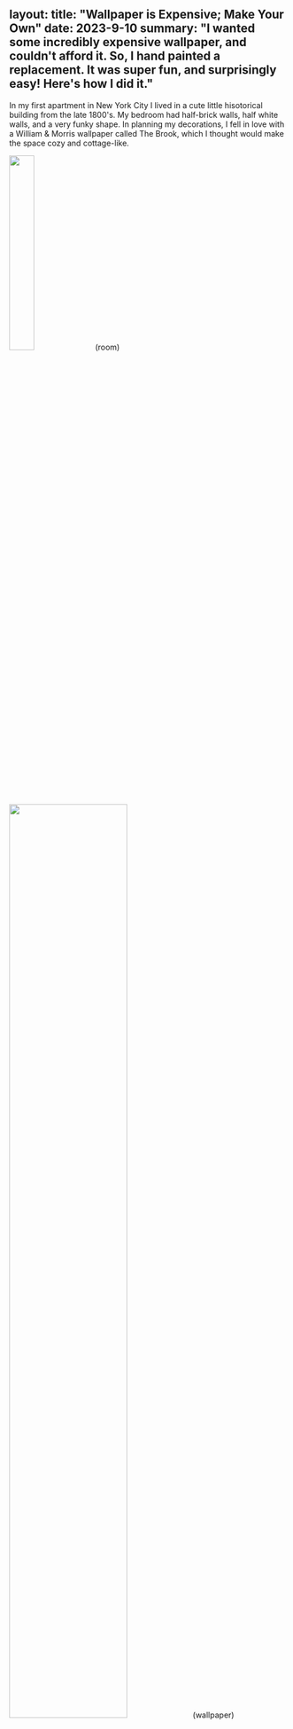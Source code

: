 
layout:
title: "Wallpaper is Expensive; Make Your Own"
date: 2023-9-10
summary: "I wanted some incredibly expensive wallpaper, and couldn't afford it. So, I hand painted a replacement. It was super fun, and surprisingly easy! Here's how I did it."
---

In my first apartment in New York City I lived in a cute little hisotorical building from the late 1800's. My bedroom had half-brick walls, half white walls, and a very funky shape. In planning my decorations, I fell in love with a William & Morris wallpaper called The Brook, which I thought would make the space cozy and cottage-like. 

<img src="https://n.jpg" style="width: 30%" /> (room)
<img src="https/nirBYkA.jpg" style="width: 65%" /> (wallpaper)

But, I couldn't afford the wallpaper. Even though half the room was brick, it still would have been thousands of dollars to even buy enough wallpaper, not to mention the cost of installation. So, I set out to make my own version of the wallpaper. 



Step One: Pick a Stencil

Step Two: Pick Your Colors

Step Three: Test Them Out

Step Four: Base Coat Paint

Step Five: Stencil It!




